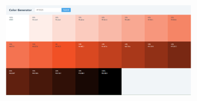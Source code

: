 ![image-20201221184136499](https://raw.githubusercontent.com/macshion/PicBed/main/images/image-20201221184136499.png)